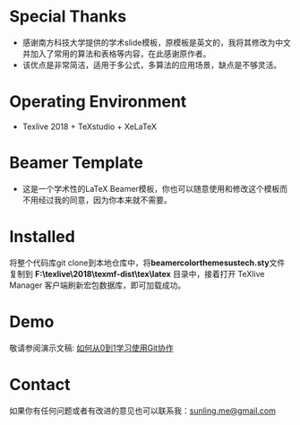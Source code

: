 # Special Thanks 
* 感谢南方科技大学提供的学术slide模板，原模板是英文的，我将其修改为中文并加入了常用的算法和表格等内容，在此感谢原作者。
* 该优点是非常简洁，适用于多公式，多算法的应用场景，缺点是不够灵活。

# Operating Environment
* Texlive 2018 + TeXstudio + XeLaTeX

# Beamer Template
* 这是一个学术性的LaTeX Beamer模板，你也可以随意使用和修改这个模板而不用经过我的同意，因为你本来就不需要。

# Installed

将整个代码库git clone到本地仓库中，将**beamercolorthemesustech.sty**文件复制到 **F:\texlive\2018\texmf-dist\tex\latex** 目录中，接着打开 TeXlive Manager 客户端刷新宏包数据库，即可加载成功。

# Demo

敬请参阅演示文稿: [如何从0到1学习使用Git协作](https://github.com/max-studio/gitStudy/blob/master/slides/Slides_Songling.pdf)


# Contact 

如果你有任何问题或者有改进的意见也可以联系我：sunling.me@gmail.com

